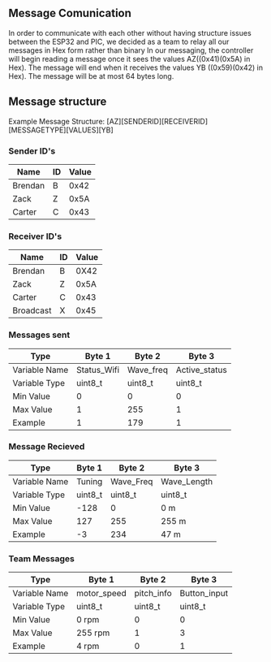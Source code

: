 ## Message Comunication

In order to communicate with each other without having structure issues between the ESP32 and PIC, we decided as a team to relay all our messages in Hex form rather than binary
In our messaging, the controller will begin reading a message once it sees the values AZ((0x41)(0x5A) in Hex). The message will end when it receives the values YB ((0x59)(0x42) in Hex). The message will be at most 64 bytes long.

## Message structure

Example Message Structure: [AZ][SENDERID][RECEIVERID][MESSAGETYPE][VALUES][YB]


### Sender ID's

Name        |  ID    | Value 
------------|--------|------------
Brendan     | B      | 0x42
Zack        | Z      | 0x5A
Carter      | C      | 0x43

### Receiver ID's

Name        |  ID    | Value 
------------|--------|------------
Brendan     | B      | 0X42
Zack        | Z      | 0x5A
Carter      | C      | 0x43
Broadcast   | X      | 0x45

### Messages sent

Type          | Byte 1        | Byte 2        | Byte 3         
--------------|---------------|---------------|---------------
Variable Name | Status_Wifi   | Wave_freq     | Active_status
Variable Type | uint8_t       | uint8_t       | uint8_t           
Min Value     | 0             | 0             | 0            
Max Value     | 1             | 255           | 1            
Example       | 1             | 179           | 1            



### Message Recieved

Type          | Byte 1        | Byte 2        | Byte 3         
--------------|---------------|---------------|---------------
Variable Name | Tuning        | Wave_Freq     | Wave_Length
Variable Type | uint8_t       | uint8_t       | uint8_t           
Min Value     | -128          | 0             | 0 m            
Max Value     | 127           | 255           | 255 m            
Example       | -3            | 234           | 47 m            


### Team Messages 

Type          | Byte 1        | Byte 2        | Byte 3         
--------------|---------------|---------------|---------------
Variable Name | motor_speed   | pitch_info    | Button_input
Variable Type | uint8_t       | uint8_t       | uint8_t           
Min Value     | 0 rpm         | 0             | 0            
Max Value     | 255 rpm       | 1             | 3            
Example       | 4 rpm         | 0             | 1            
